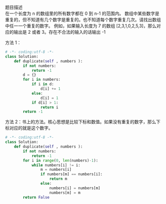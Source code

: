 
题目描述  
在一个长度为 n 的数组里的所有数字都在 0 到 n-1 的范围内。 数组中某些数字是重复的，但不知道有几个数字是重复的。也不知道每个数字重复几次。请找出数组中任一一个重复的数字。 例如，如果输入长度为 7 的数组 \[2,3,1,0,2,5,3]，那么对应的输出是 2 或者 3。存在不合法的输入的话输出 -1  

方法 1：

```python 
# -*- coding:utf-8 -*-
class Solution:
    def duplicate(self , numbers ):
        if not numbers:
            return -1 
        d = {} 
        for i in numbers:
            if i in d:
                d[i] += 1 
            else:
                d[i] = 1 
            if d[i] > 1:
                return i 
        return -1 
```

方法 2：书上的方法。核心思想是比较下标和数值。如果没有重复的数字，那么下标对应的就是这个数字。    

```python 
# -*- coding:utf-8 -*-
class Solution:
    def duplicate(self , numbers ):
        if not numbers:
            return -1 
        for i in range(0, len(numbers)-1):
            while numbers[i] != i:
                m = numbers[i] 
                if numbers[m] == numbers[i]:
                    return m 
                else:
                    numbers[i] = numbers[m] 
                    numbers[m] = m 
        return False 
```
